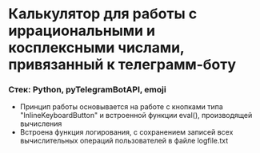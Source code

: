 # Калькулятор для работы с иррациональными и косплексными числами, привязанный к телеграмм-боту 
### Стек: Python, pyTelegramBotAPI, emoji

- Принцип работы основывается на работе с кнопками типа "InlineKeyboardButton" и встроенной функции eval(), производящей вычисления 
- Встроена функция логирования, с сохранением записей всех вычислительных операций пользователей в файле logfile.txt 
